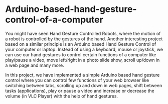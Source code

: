 # Arduino-based-hand-gesture-control-of-a-computer
You might have seen Hand Gesture Controlled Robots, where the motion of a robot is controlled by the gestures of the hand. Another interesting project based on a similar principle is an Arduino based Hand Gesture Control of your computer or laptop.
Instead of using a keyboard, mouse or joystick, we can use our hand gestures to control certain functions of a computer like play/pause a video, move left/right in a photo slide show, scroll up/down in a web page and many more.

In this project, we have implemented a simple Arduino based hand gesture control where you can control few functions of your web browser like switching between tabs, scrolling up and down in web pages, shift between tasks (applications), play or pause a video and increase or decrease the volume (in VLC Player) with the help of hand gestures.
